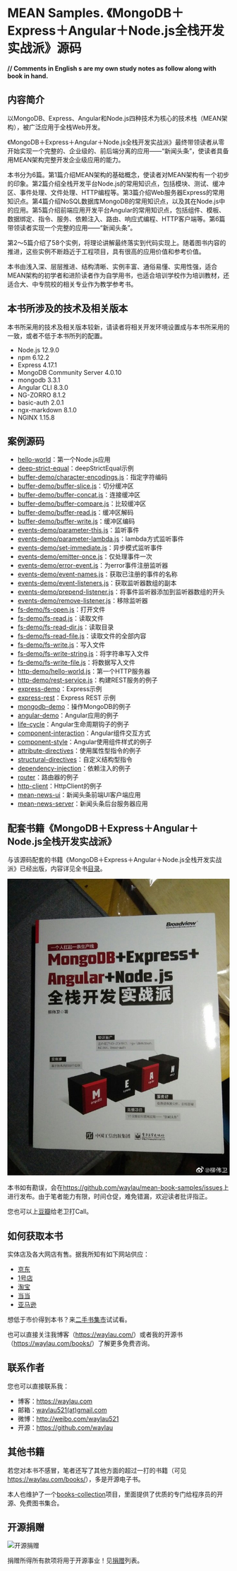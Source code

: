 # MEAN Samples. 《MongoDB＋Express＋Angular＋Node.js全栈开发实战派》源码

**// Comments in English s are my own study notes as follow along with book in hand.**

## 内容简介

以MongoDB、Express、Angular和Node.js四种技术为核心的技术栈（MEAN架构），被广泛应用于全栈Web开发。

《MongoDB＋Express＋Angular＋Node.js全栈开发实战派》最终带领读者从零开始实现一个完整的、企业级的、前后端分离的应用——“新闻头条”，使读者具备用MEAN架构完整开发企业级应用的能力。

本书分为6篇。第1篇介绍MEAN架构的基础概念，使读者对MEAN架构有一个初步的印象。第2篇介绍全栈开发平台Node.js的常用知识点，包括模块、测试、缓冲区、事件处理、文件处理、HTTP编程等。第3篇介绍Web服务器Express的常用知识点。第4篇介绍NoSQL数据库MongoDB的常用知识点，以及其在Node.js中的应用。第5篇介绍前端应用开发平台Angular的常用知识点，包括组件、模板、数据绑定、指令、服务、依赖注入、路由、响应式编程、HTTP客户端等。第6篇带领读者实现一个完整的应用——“新闻头条”。

第2～5篇介绍了58个实例，将理论讲解最终落实到代码实现上。随着图书内容的推进，这些实例不断趋近于工程项目，具有很高的应用价值和参考价值。

本书由浅入深、层层推进、结构清晰、实例丰富、通俗易懂、实用性强，适合MEAN架构的初学者和进阶读者作为自学用书，也适合培训学校作为培训教材，还适合大、中专院校的相关专业作为教学参考书。

## 本书所涉及的技术及相关版本


本书所采用的技术及相关版本较新，请读者将相关开发环境设置成与本书所采用的一致，或者不低于本书所列的配置。

* Node.js 12.9.0
* npm 6.12.2
* Express 4.17.1
* MongoDB Community Server 4.0.10
* mongodb 3.3.1
* Angular CLI 8.3.0
* NG-ZORRO 8.1.2
* basic-auth 2.0.1
* ngx-markdown 8.1.0
* NGINX 1.15.8


## 案例源码

* [hello-world](samples/hello-world)：第一个Node.js应用
* [deep-strict-equal](samples/deep-strict-equal/)：deepStrictEqual示例
* [buffer-demo/character-encodings.js](samples/buffer-demo/character-encodings.js)：指定字符编码
* [buffer-demo/buffer-slice.js](samples/buffer-demo/buffer-slice.js)：切分缓冲区
* [buffer-demo/buffer-concat.js](samples/buffer-demo/buffer-concat.js)：连接缓冲区
* [buffer-demo/buffer-compare.js](samples/buffer-demo/buffer-compare.js)：比较缓冲区
* [buffer-demo/buffer-read.js](samples/buffer-demo/buffer-read.js)：缓冲区解码
* [buffer-demo/buffer-write.js](samples/buffer-demo/buffer-write.js)：缓冲区编码
* [events-demo/parameter-this.js](samples/events-demo/parameter-this.js)：监听事件
* [events-demo/parameter-lambda.js](samples/events-demo/parameter-lambda.js)：lambda方式监听事件
* [events-demo/set-immediate.js](samples/events-demo/set-immediate.js)：异步模式监听事件
* [events-demo/emitter-once.js](samples/events-demo/emitter-once.js)：仅处理事件一次
* [events-demo/error-event.js](samples/events-demo/error-event.js)：为error事件注册监听器
* [events-demo/event-names.js](samples/events-demo/event-names.js)：获取已注册的事件的名称
* [events-demo/event-listeners.js](samples/events-demo/event-listeners.js)：获取监听器数组的副本
* [events-demo/prepend-listener.js](samples/events-demo/prepend-listener.js)：将事件监听器添加到监听器数组的开头
* [events-demo/remove-listener.js](samples/events-demo/remove-listener.js)：移除监听器
* [fs-demo/fs-open.js](samples/fs-demo/fs-open.js)：打开文件
* [fs-demo/fs-read.js](samples/fs-demo/fs-read.js)：读取文件
* [fs-demo/fs-read-dir.js](samples/fs-demo/fs-read-dir.js)：读取目录
* [fs-demo/fs-read-file.js](samples/fs-demo/fs-read-file.js)：读取文件的全部内容
* [fs-demo/fs-write.js](samples/fs-demo/fs-write.js)：写入文件
* [fs-demo/fs-write-string.js](samples/fs-demo/fs-write-string.js)：将字符串写入文件
* [fs-demo/fs-write-file.js](samples/fs-demo/fs-write-file.js)：将数据写入文件
* [http-demo/hello-world.js](samples/http-demo/hello-world.js)：第一个HTTP服务器
* [http-demo/rest-service.js](samples/http-demo/rest-service.js)：构建REST服务的例子
* [express-demo](samples/express-demo)：Express示例
* [express-rest](samples/express-rest)：Express REST 示例
* [mongodb-demo](samples/mongodb-demo)：操作MongoDB的例子
* [angular-demo](samples/angular-demo)：Angular应用的例子
* [life-cycle](samples/life-cycle)：Angular生命周期钩子的例子
* [component-interaction](samples/component-interaction)：Angular组件交互方式
* [component-style](samples/component-style)：Angular使用组件样式的例子
* [attribute-directives](samples/attribute-directives)：使用属性型指令的例子
* [structural-directives](samples/structural-directives)：自定义结构型指令
* [dependency-injection](samples/dependency-injection)：依赖注入的例子
* [router](samples/router)：路由器的例子
* [http-client](samples/http-client)：HttpClient的例子
* [mean-news-ui](samples/mean-news-ui)：新闻头条前端UI客户端应用
* [mean-news-server](samples/)：新闻头条后台服务器应用


## 配套书籍《MongoDB＋Express＋Angular＋Node.js全栈开发实战派》

与该源码配套的书籍《MongoDB＋Express＋Angular＋Node.js全栈开发实战派》已经出版，内容详见全书[目录](SUMMARY.md)。

![](images/mean.jpg)


本书如有勘误，会在<https://github.com/waylau/mean-book-samples/issues>上进行发布。由于笔者能力有限，时间仓促，难免错漏，欢迎读者批评指正。

您也可以上[豆瓣](https://book.douban.com/subject/35085913/)给老卫打Call。


## 如何获取本书

实体店及各大网店有售。据我所知有如下网站供应：

* [京东](https://search.jd.com/Search?keyword=%E6%9F%B3%E4%BC%9F%E5%8D%AB%20MongoDB%2BExpress%2BAngular%2BNode.js%E5%85%A8%E6%A0%88%E5%BC%80%E5%8F%91%E5%AE%9E%E6%88%98%E6%B4%BE&enc=utf-8&wq=%E6%9F%B3%E4%BC%9F%E5%8D%AB%20MongoDB%2BExpress%2BAngular%2BNode.js%E5%85%A8%E6%A0%88%E5%BC%80%E5%8F%91%E5%AE%9E%E6%88%98%E6%B4%BE&pvid=01572d08e57c46bd9723205d5ba13644)
* [1号店](https://search.yhd.com/c0-0/k%25E6%259F%25B3%25E4%25BC%259F%25E5%258D%25AB%2520MongoDB%252BExpress%252BAngular%252BNode.js%25E5%2585%25A8%25E6%25A0%2588%25E5%25BC%2580%25E5%258F%2591%25E5%25AE%259E%25E6%2588%2598%25E6%25B4%25BE/)
* [淘宝](https://s.taobao.com/search?q=%E6%9F%B3%E4%BC%9F%E5%8D%AB+MongoDB%2BExpress%2BAngular%2BNode.js%E5%85%A8%E6%A0%88%E5%BC%80%E5%8F%91%E5%AE%9E%E6%88%98%E6%B4%BE&imgfile=&commend=all&ssid=s5-e&search_type=item&sourceId=tb.index&spm=a21bo.2017.201856-taobao-item.1&ie=utf8&initiative_id=tbindexz_20170306)
* [当当](http://search.dangdang.com/?key=%C1%F8%CE%B0%CE%C0%20MongoDB%2BExpress%2BAngular%2BNode.js%C8%AB%D5%BB%BF%AA%B7%A2%CA%B5%D5%BD%C5%C9&act=input)
* [亚马逊](https://www.amazon.cn/s?k=%E6%9F%B3%E4%BC%9F%E5%8D%AB+MongoDB%2BExpress%2BAngular%2BNode.js%E5%85%A8%E6%A0%88%E5%BC%80%E5%8F%91%E5%AE%9E%E6%88%98%E6%B4%BE&__mk_zh_CN=%E4%BA%9A%E9%A9%AC%E9%80%8A%E7%BD%91%E7%AB%99&ref=nb_sb_noss)


想低于市价得到本书？来[二手书集市](https://github.com/waylau/second-hand-books)试试看。


也可以直接关注我博客（<https://waylau.com/>）或者我的开源书（<https://waylau.com/books/>）了解更多免费咨询。



 
## 联系作者

您也可以直接联系我：

* 博客：https://waylau.com
* 邮箱：[waylau521(at)gmail.com](mailto:waylau521@gmail.com)
* 微博：http://weibo.com/waylau521
* 开源：https://github.com/waylau

## 其他书籍

若您对本书不感冒，笔者还写了其他方面的超过一打的书籍（可见<https://waylau.com/books/>），多是开源电子书。

本人也维护了一个[books-collection](https://github.com/waylau/books-collection)项目，里面提供了优质的专门给程序员的开源、免费图书集合。

## 开源捐赠



![开源捐赠](https://waylau.com/images/showmethemoney-sm.jpg)

捐赠所得所有款项将用于开源事业！见[捐赠](https://waylau.com/donate)列表。
